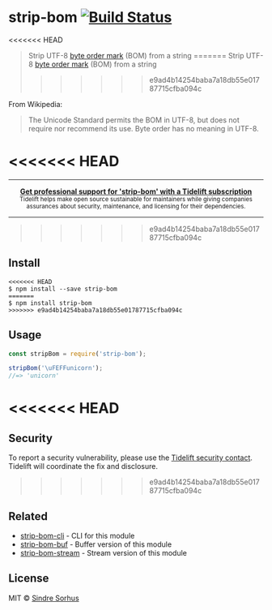 # strip-bom [![Build Status](https://travis-ci.org/sindresorhus/strip-bom.svg?branch=master)](https://travis-ci.org/sindresorhus/strip-bom)

<<<<<<< HEAD
> Strip UTF-8 [byte order mark](http://en.wikipedia.org/wiki/Byte_order_mark#UTF-8) (BOM) from a string
=======
> Strip UTF-8 [byte order mark](https://en.wikipedia.org/wiki/Byte_order_mark#UTF-8) (BOM) from a string
>>>>>>> e9ad4b14254baba7a18db55e01787715cfba094c

From Wikipedia:

> The Unicode Standard permits the BOM in UTF-8, but does not require nor recommend its use. Byte order has no meaning in UTF-8.

<<<<<<< HEAD
=======
---

<div align="center">
	<b>
		<a href="https://tidelift.com/subscription/pkg/npm-strip-bom?utm_source=npm-strip-bom&utm_medium=referral&utm_campaign=readme">Get professional support for 'strip-bom' with a Tidelift subscription</a>
	</b>
	<br>
	<sub>
		Tidelift helps make open source sustainable for maintainers while giving companies<br>assurances about security, maintenance, and licensing for their dependencies.
	</sub>
</div>

---
>>>>>>> e9ad4b14254baba7a18db55e01787715cfba094c

## Install

```
<<<<<<< HEAD
$ npm install --save strip-bom
=======
$ npm install strip-bom
>>>>>>> e9ad4b14254baba7a18db55e01787715cfba094c
```


## Usage

```js
const stripBom = require('strip-bom');

stripBom('\uFEFFunicorn');
//=> 'unicorn'
```


<<<<<<< HEAD
=======
## Security

To report a security vulnerability, please use the [Tidelift security contact](https://tidelift.com/security). Tidelift will coordinate the fix and disclosure.


>>>>>>> e9ad4b14254baba7a18db55e01787715cfba094c
## Related

- [strip-bom-cli](https://github.com/sindresorhus/strip-bom-cli) - CLI for this module
- [strip-bom-buf](https://github.com/sindresorhus/strip-bom-buf) - Buffer version of this module
- [strip-bom-stream](https://github.com/sindresorhus/strip-bom-stream) - Stream version of this module


## License

MIT © [Sindre Sorhus](https://sindresorhus.com)

